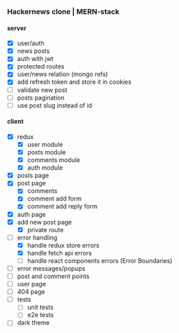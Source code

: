 ### Hackernews clone | MERN-stack

#### server

- [x] user/auth
- [x] news posts
- [x] auth with jwt
- [x] protected routes
- [x] user/news relation (mongo refs)
- [x] add refresh token and store it in cookies
- [ ] validate new post
- [ ] posts pagination
- [ ] use post slug instead of id

#### client

- [x] redux
  - [x] user module
  - [x] posts module
  - [x] comments module
  - [x] auth module
- [x] posts page
- [x] post page
  - [x] comments
  - [x] comment add form
  - [x] comment add reply form
- [x] auth page
- [x] add new post page
  - [x] private route
- [ ] error handling
  - [x] handle redux store errors
  - [x] handle fetch api errors
  - [ ] handle react components errors (Error Boundaries)
- [ ] error messages/popups
- [ ] post and comment points
- [ ] user page
- [ ] 404 page
- [ ] tests
  - [ ] unit tests
  - [ ] e2e tests
- [ ] dark theme
